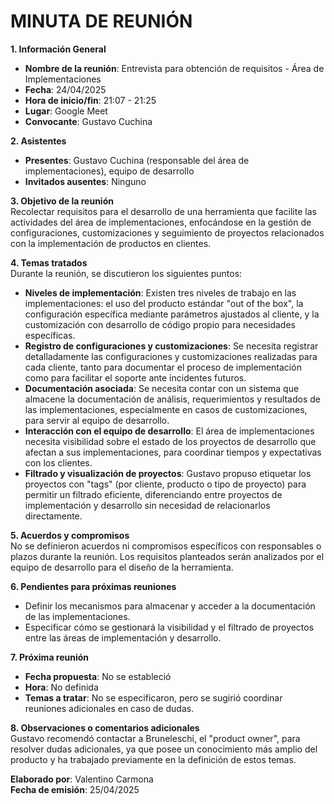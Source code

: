 # **MINUTA DE REUNIÓN**

**1. Información General**

- **Nombre de la reunión**: Entrevista para obtención de requisitos - Área de Implementaciones
- **Fecha**: 24/04/2025
- **Hora de inicio/fin**: 21:07 - 21:25
- **Lugar**: Google Meet
- **Convocante**: Gustavo Cuchina

**2. Asistentes**

- **Presentes**: Gustavo Cuchina (responsable del área de implementaciones), equipo de desarrollo
- **Invitados ausentes**: Ninguno

**3. Objetivo de la reunión**\
Recolectar requisitos para el desarrollo de una herramienta que facilite las actividades del área de implementaciones, enfocándose en la gestión de configuraciones, customizaciones y seguimiento de proyectos relacionados con la implementación de productos en clientes.

**4. Temas tratados**\
Durante la reunión, se discutieron los siguientes puntos:

- **Niveles de implementación**: Existen tres niveles de trabajo en las implementaciones: el uso del producto estándar "out of the box", la configuración específica mediante parámetros ajustados al cliente, y la customización con desarrollo de código propio para necesidades específicas.
- **Registro de configuraciones y customizaciones**: Se necesita registrar detalladamente las configuraciones y customizaciones realizadas para cada cliente, tanto para documentar el proceso de implementación como para facilitar el soporte ante incidentes futuros.
- **Documentación asociada**: Se necesita contar con un sistema que almacene la documentación de análisis, requerimientos y resultados de las implementaciones, especialmente en casos de customizaciones, para servir al equipo de desarrollo.
- **Interacción con el equipo de desarrollo**: El área de implementaciones necesita visibilidad sobre el estado de los proyectos de desarrollo que afectan a sus implementaciones, para coordinar tiempos y expectativas con los clientes.
- **Filtrado y visualización de proyectos**: Gustavo propuso etiquetar los proyectos con "tags" (por cliente, producto o tipo de proyecto) para permitir un filtrado eficiente, diferenciando entre proyectos de implementación y desarrollo sin necesidad de relacionarlos directamente.

**5. Acuerdos y compromisos**\
No se definieron acuerdos ni compromisos específicos con responsables o plazos durante la reunión. Los requisitos planteados serán analizados por el equipo de desarrollo para el diseño de la herramienta.

**6. Pendientes para próximas reuniones**

- Definir los mecanismos para almacenar y acceder a la documentación de las implementaciones.
- Especificar cómo se gestionará la visibilidad y el filtrado de proyectos entre las áreas de implementación y desarrollo.

**7. Próxima reunión**

- **Fecha propuesta**: No se estableció
- **Hora**: No definida
- **Temas a tratar**: No se especificaron, pero se sugirió coordinar reuniones adicionales en caso de dudas.

**8. Observaciones o comentarios adicionales**\
Gustavo recomendó contactar a Bruneleschi, el "product owner", para resolver dudas adicionales, ya que posee un conocimiento más amplio del producto y ha trabajado previamente en la definición de estos temas.

**Elaborado por**: Valentino Carmona\
**Fecha de emisión**: 25/04/2025